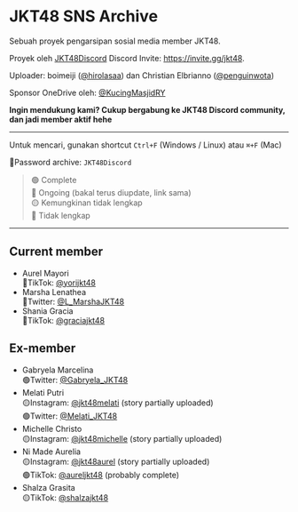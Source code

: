 # JKT48 SNS Archive

Sebuah proyek pengarsipan sosial media member JKT48.

Proyek oleh [JKT48Discord](https://twitter.com/JKT48Discord) Discord Invite: https://invite.gg/jkt48.

Uploader: boimeiji ([@hirolasaa](https://twitter.com/hirolasaa)) dan Christian Elbrianno ([@penguinwota](https://twitter.com/penguinwota))

Sponsor OneDrive oleh: [@KucingMasjidRY](https://twitter.com/KucingMasjidRY)

__Ingin mendukung kami? Cukup bergabung ke JKT48 Discord community, dan jadi member aktif hehe__

-----------


Untuk mencari, gunakan shortcut `Ctrl+F` (Windows / Linux) atau `⌘+F` (Mac)

🔐Password archive: `JKT48Discord`

> 🟢 Complete <br>
> 🔵 Ongoing (bakal terus diupdate, link sama) <br>
> 🟡 Kemungkinan tidak lengkap <br>
> 🔴 Tidak lengkap

------------

## Current member
- Aurel Mayori<br>🔵TikTok: [@yorijkt48](https://1drv.ms/u/s!At0yKdjMPQCypiplBzL5K8D13yQi?e=cTfcEt)
- Marsha Lenathea<br>🔵Twitter: [@L_MarshaJKT48](https://1drv.ms/u/s!At0yKdjMPQCygsxpGjqoAg4xRRl4Tw?e=bW1DZC)
- Shania Gracia<br>🔵TikTok: [@graciajkt48](https://1drv.ms/u/s!At0yKdjMPQCypjE-tI4s4rO0w5Pu?e=jjG8pr)

## Ex-member

- Gabryela Marcelina<br>🟢Twitter: [@Gabryela_JKT48](https://1drv.ms/u/s!At0yKdjMPQCyg0_iYdNqyBSraS9x?e=NKj9zr)
- Melati Putri<br>🟡Instagram: [@jkt48melati](https://1drv.ms/u/s!At0yKdjMPQCyxH_z1kHvWaGJQjsn?e=VLEhqt) (story partially uploaded)<br>🟢Twitter: [@Melati_JKT48](https://1drv.ms/u/s!At0yKdjMPQCya5nf-LsQ2kBgEvQ?e=gdHU8c)
- Michelle Christo<br>🟡Instagram: [@jkt48michelle](https://1drv.ms/u/s!At0yKdjMPQCyyweEXpD6ur9SyUrg?e=E4Anm2) (story partially uploaded)
- Ni Made Aurelia<br>🟡Instagram: [@jkt48aurel](https://1drv.ms/u/s!At0yKdjMPQCywjCfdwQrXKzXAjzY?e=rEZT8o) (story partially uploaded)<br>🟢TikTok: [@aureljkt48](https://1drv.ms/u/s!At0yKdjMPQCygswNghWt8fcwAYDD8A?e=gOKWUP) (probably complete)
- Shalza Grasita<br>🟡TikTok: [@shalzajkt48](https://1drv.ms/u/s!At0yKdjMPQCygzjZpSqcrSXvOKT2?e=8pkkQL)
